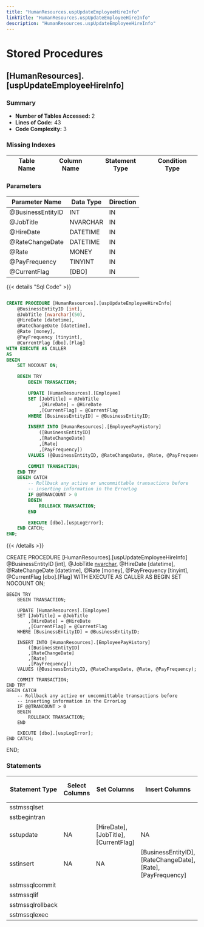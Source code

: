 ```yaml
---
title: "HumanResources.uspUpdateEmployeeHireInfo"
linkTitle: "HumanResources.uspUpdateEmployeeHireInfo"
description: "HumanResources.uspUpdateEmployeeHireInfo"
---
```


# Stored Procedures

## [HumanResources].[uspUpdateEmployeeHireInfo]
### Summary


- **Number of Tables Accessed:** 2
- **Lines of Code:** 43
- **Code Complexity:** 3
### Missing Indexes

| Table Name | Column Name | Statement Type | Condition Type |
|---|---|---|---|


### Parameters

| Parameter Name | Data Type | Direction |
|---|---|---|
| @BusinessEntityID | INT | IN |
| @JobTitle | NVARCHAR | IN |
| @HireDate | DATETIME | IN |
| @RateChangeDate | DATETIME | IN |
| @Rate | MONEY | IN |
| @PayFrequency | TINYINT | IN |
| @CurrentFlag | [DBO] | IN |

{{< details "Sql Code" >}}
```sql

CREATE PROCEDURE [HumanResources].[uspUpdateEmployeeHireInfo]
    @BusinessEntityID [int], 
    @JobTitle [nvarchar](50), 
    @HireDate [datetime], 
    @RateChangeDate [datetime], 
    @Rate [money], 
    @PayFrequency [tinyint], 
    @CurrentFlag [dbo].[Flag] 
WITH EXECUTE AS CALLER
AS
BEGIN
    SET NOCOUNT ON;

    BEGIN TRY
        BEGIN TRANSACTION;

        UPDATE [HumanResources].[Employee] 
        SET [JobTitle] = @JobTitle 
            ,[HireDate] = @HireDate 
            ,[CurrentFlag] = @CurrentFlag 
        WHERE [BusinessEntityID] = @BusinessEntityID;

        INSERT INTO [HumanResources].[EmployeePayHistory] 
            ([BusinessEntityID]
            ,[RateChangeDate]
            ,[Rate]
            ,[PayFrequency]) 
        VALUES (@BusinessEntityID, @RateChangeDate, @Rate, @PayFrequency);

        COMMIT TRANSACTION;
    END TRY
    BEGIN CATCH
        -- Rollback any active or uncommittable transactions before
        -- inserting information in the ErrorLog
        IF @@TRANCOUNT > 0
        BEGIN
            ROLLBACK TRANSACTION;
        END

        EXECUTE [dbo].[uspLogError];
    END CATCH;
END;

```
{{< /details >}}

CREATE PROCEDURE [HumanResources].[uspUpdateEmployeeHireInfo]
    @BusinessEntityID [int], 
    @JobTitle [nvarchar](50), 
    @HireDate [datetime], 
    @RateChangeDate [datetime], 
    @Rate [money], 
    @PayFrequency [tinyint], 
    @CurrentFlag [dbo].[Flag] 
WITH EXECUTE AS CALLER
AS
BEGIN
    SET NOCOUNT ON;

    BEGIN TRY
        BEGIN TRANSACTION;

        UPDATE [HumanResources].[Employee] 
        SET [JobTitle] = @JobTitle 
            ,[HireDate] = @HireDate 
            ,[CurrentFlag] = @CurrentFlag 
        WHERE [BusinessEntityID] = @BusinessEntityID;

        INSERT INTO [HumanResources].[EmployeePayHistory] 
            ([BusinessEntityID]
            ,[RateChangeDate]
            ,[Rate]
            ,[PayFrequency]) 
        VALUES (@BusinessEntityID, @RateChangeDate, @Rate, @PayFrequency);

        COMMIT TRANSACTION;
    END TRY
    BEGIN CATCH
        -- Rollback any active or uncommittable transactions before
        -- inserting information in the ErrorLog
        IF @@TRANCOUNT > 0
        BEGIN
            ROLLBACK TRANSACTION;
        END

        EXECUTE [dbo].[uspLogError];
    END CATCH;
END;

### Statements

| Statement Type | Select Columns | Set Columns | Insert Columns | Joins Columns | Where Columns | Order By Columns | Group By Columns | Having Columns | Table Name |
|---|---|---|---|---|---|---|---|---|---|
| sstmssqlset |  |  |  |  |  |  |  |  |  |
| sstbegintran |  |  |  |  |  |  |  |  |  |
| sstupdate | NA | [HireDate], [JobTitle], [CurrentFlag] | NA |  | [HUMANRESOURCES].[EMPLOYEE].[BusinessEntityID] |  |  |  | [HumanResources].[Employee] |
| sstinsert | NA | NA | [BusinessEntityID], [RateChangeDate], [Rate], [PayFrequency] | NA | NA |  |  |  | [HumanResources].[EmployeePayHistory] |
| sstmssqlcommit |  |  |  |  |  |  |  |  |  |
| sstmssqlif |  |  |  |  |  |  |  |  |  |
| sstmssqlrollback |  |  |  |  |  |  |  |  |  |
| sstmssqlexec |  |  |  |  |  |  |  |  |  |

